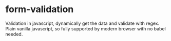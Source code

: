 # form-validation

Validation in javascript, dynamically get the data and validate with regex.
Plain vanilla javascript, so fully supported by modern browser with no babel needed.
